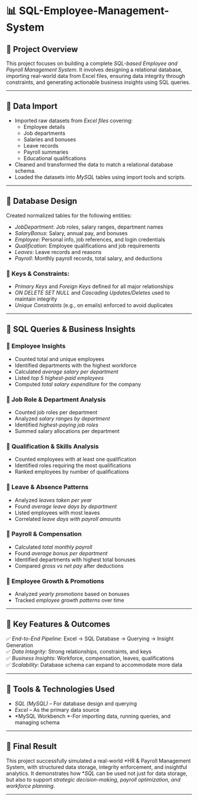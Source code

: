 # 📊 SQL-Employee-Management-System

## 🔹 Project Overview  
This project focuses on building a complete *SQL-based Employee and Payroll Management System*. It involves designing a relational database, importing real-world data from Excel files, ensuring data integrity through constraints, and generating actionable business insights using SQL queries.

---

## 🔹 Data Import  
- Imported raw datasets from *Excel files* covering:
  - Employee details
  - Job departments
  - Salaries and bonuses
  - Leave records
  - Payroll summaries
  - Educational qualifications  
- Cleaned and transformed the data to match a relational database schema.
- Loaded the datasets into *MySQL* tables using import tools and scripts.

---

## 🔹 Database Design  
Created normalized tables for the following entities:

- *JobDepartment*: Job roles, salary ranges, department names  
- *SalaryBonus*: Salary, annual pay, and bonuses  
- *Employee*: Personal info, job references, and login credentials  
- *Qualification*: Employee qualifications and job requirements  
- *Leaves*: Leave records and reasons  
- *Payroll*: Monthly payroll records, total salary, and deductions  

### 🔑 Keys & Constraints:
- *Primary Keys* and *Foreign Keys* defined for all major relationships
- *ON DELETE SET NULL* and *Cascading Updates/Deletes* used to maintain integrity
- *Unique Constraints* (e.g., on emails) enforced to avoid duplicates

---

## 🔹 SQL Queries & Business Insights  

### 📍 Employee Insights  
- Counted total and unique employees  
- Identified departments with the highest workforce  
- Calculated *average salary per department*  
- Listed *top 5 highest-paid employees*  
- Computed *total salary expenditure* for the company  

### 📍 Job Role & Department Analysis  
- Counted job roles per department  
- Analyzed *salary ranges by department*  
- Identified *highest-paying job roles*  
- Summed salary allocations per department  

### 📍 Qualification & Skills Analysis  
- Counted employees with at least one qualification  
- Identified roles requiring the most qualifications  
- Ranked employees by number of qualifications  

### 📍 Leave & Absence Patterns  
- Analyzed *leaves taken per year*  
- Found *average leave days by department*  
- Listed employees with most leaves  
- Correlated *leave days with payroll amounts*  

### 📍 Payroll & Compensation  
- Calculated *total monthly payroll*  
- Found *average bonus per department*  
- Identified departments with highest total bonuses  
- Compared *gross vs net pay* after deductions  

### 📍 Employee Growth & Promotions  
- Analyzed *yearly promotions* based on bonuses  
- Tracked *employee growth patterns* over time  

---

## 🔹 Key Features & Outcomes  
✅ *End-to-End Pipeline*: Excel → SQL Database → Querying → Insight Generation  
✅ *Data Integrity*: Strong relationships, constraints, and keys  
✅ *Business Insights*: Workforce, compensation, leaves, qualifications  
✅ *Scalability*: Database schema can expand to accommodate more data  

---

## 🔹 Tools & Technologies Used  
- *SQL (MySQL)* – For database design and querying  
- *Excel* – As the primary data source  
- *MySQL Workbench *-For importing data, running queries, and managing schema  

---

## 🔹 Final Result  
This project successfully simulated a real-world *HR & Payroll Management System, with structured data storage, integrity enforcement, and insightful analytics. It demonstrates how **SQL* can be used not just for data storage, but also to support *strategic decision-making, payroll optimization, and workforce planning*.

---
